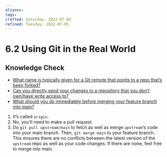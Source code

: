 ```yaml
---
aliases: 
tags: 
crafted: Saturday, 2022-07-02
refined: Tuesday, 2022-07-05
---
```


# 6.2 Using Git in the Real World

## Knowledge Check

- [What name is typically given for a Git remote that points to a repo that’s been forked?](https://www.theodinproject.com/lessons/ruby-using-git-in-the-real-world#initial-setup)
- [Can you directly send your changes to a repository that you don’t own/have write access to?](https://www.theodinproject.com/lessons/ruby-using-git-in-the-real-world#send-changes)
- [What should you do immediately before merging your feature branch into main?](https://www.theodinproject.com/lessons/ruby-using-git-in-the-real-world#ongoing-workflow)

1. It’s called `origin`.
2. No, you’ll need to make a pull request.
3. Do `git pull upstream/main` to fetch as well as merge `upstream`‘s code into your main branch. Then, `git merge main` to your feature branch. This ensures there are no conflicts between the latest version of the `upstream` repo as well as your code changes. If there are none, feel free to merge into main.
